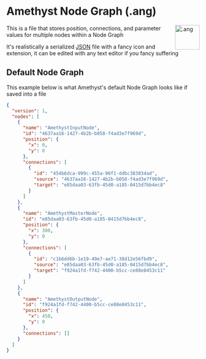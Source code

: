 # Amethyst Node Graph (.ang)

<img align="right" src="https://github.com/Geoxor/amethyst/raw/master/assets/images/ang.png" alt=".ang" width="64"/>

This is a file that stores position, connections, and parameter 
values for multiple nodes within a Node Graph

It's realistically a serialized [JSON](https://en.wikipedia.org/wiki/JSON) file with a fancy icon and extension,
it can be edited with any text editor if you fancy suffering

## Default Node Graph
This example below is what Amethyst's default Node Graph looks like if saved into a file
```json
{
  "version": 1,
  "nodes": [
    {
      "name": "AmethystInputNode",
      "id": "4637aa16-1427-4b2b-b058-f4ad3e7f969d",
      "position": {
        "x": 0,
        "y": 0
      },
      "connections": [
        {
          "id": "454b6dca-999c-455a-96f1-ddbc383034ad",
          "source": "4637aa16-1427-4b2b-b058-f4ad3e7f969d",
          "target": "e85daa03-63fb-45d0-a185-0415d7bb4ec8"
        }
      ]
    },
    {
      "name": "AmethystMasterNode",
      "id": "e85daa03-63fb-45d0-a185-0415d7bb4ec8",
      "position": {
        "x": 300,
        "y": 0
      },
      "connections": [
        {
          "id": "c1b6dd6b-1e19-49e7-ae71-38d12e56fbd9",
          "source": "e85daa03-63fb-45d0-a185-0415d7bb4ec8",
          "target": "f924a1fd-f742-4400-b5cc-ce88e8453c11"
        }
      ]
    },
    {
      "name": "AmethystOutputNode",
      "id": "f924a1fd-f742-4400-b5cc-ce88e8453c11",
      "position": {
        "x": 450,
        "y": 0
      },
      "connections": []
    }
  ]
}
```